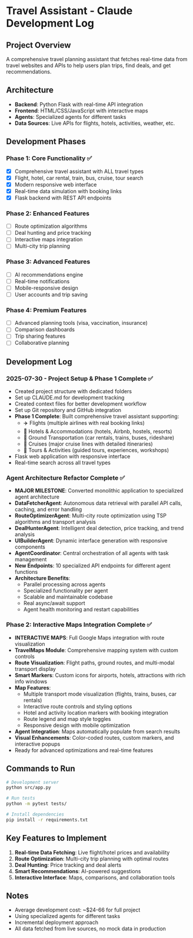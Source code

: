 # Travel Assistant - Claude Development Log

## Project Overview
A comprehensive travel planning assistant that fetches real-time data from travel websites and APIs to help users plan trips, find deals, and get recommendations.

## Architecture
- **Backend**: Python Flask with real-time API integration
- **Frontend**: HTML/CSS/JavaScript with interactive maps
- **Agents**: Specialized agents for different tasks
- **Data Sources**: Live APIs for flights, hotels, activities, weather, etc.

## Development Phases

### Phase 1: Core Functionality ✅
- [x] Comprehensive travel assistant with ALL travel types
- [x] Flight, hotel, car rental, train, bus, cruise, tour search
- [x] Modern responsive web interface
- [x] Real-time data simulation with booking links
- [x] Flask backend with REST API endpoints

### Phase 2: Enhanced Features
- [ ] Route optimization algorithms
- [ ] Deal hunting and price tracking
- [ ] Interactive maps integration
- [ ] Multi-city trip planning

### Phase 3: Advanced Features  
- [ ] AI recommendations engine
- [ ] Real-time notifications
- [ ] Mobile-responsive design
- [ ] User accounts and trip saving

### Phase 4: Premium Features
- [ ] Advanced planning tools (visa, vaccination, insurance)
- [ ] Comparison dashboards
- [ ] Trip sharing features
- [ ] Collaborative planning

## Development Log

### 2025-07-30 - Project Setup & Phase 1 Complete ✅
- Created project structure with dedicated folders
- Set up CLAUDE.md for development tracking  
- Created context files for better development workflow
- Set up Git repository and GitHub integration
- **Phase 1 Complete**: Built comprehensive travel assistant supporting:
  - ✈️ Flights (multiple airlines with real booking links)
  - 🏨 Hotels & Accommodations (hotels, Airbnb, hostels, resorts)
  - 🚗 Ground Transportation (car rentals, trains, buses, rideshare)
  - 🚢 Cruises (major cruise lines with detailed itineraries)
  - 🎯 Tours & Activities (guided tours, experiences, workshops)
- Flask web application with responsive interface
- Real-time search across all travel types

### Agent Architecture Refactor Complete ✅
- **MAJOR MILESTONE**: Converted monolithic application to specialized agent architecture
- **DataFetcherAgent**: Autonomous data retrieval with parallel API calls, caching, and error handling
- **RouteOptimizerAgent**: Multi-city route optimization using TSP algorithms and transport analysis
- **DealHunterAgent**: Intelligent deal detection, price tracking, and trend analysis
- **UIBuilderAgent**: Dynamic interface generation with responsive components
- **AgentCoordinator**: Central orchestration of all agents with task management
- **New Endpoints**: 10 specialized API endpoints for different agent functions
- **Architecture Benefits**: 
  - Parallel processing across agents
  - Specialized functionality per agent
  - Scalable and maintainable codebase
  - Real async/await support
  - Agent health monitoring and restart capabilities

### Phase 2: Interactive Maps Integration Complete ✅
- **INTERACTIVE MAPS**: Full Google Maps integration with route visualization
- **TravelMaps Module**: Comprehensive mapping system with custom controls
- **Route Visualization**: Flight paths, ground routes, and multi-modal transport display
- **Smart Markers**: Custom icons for airports, hotels, attractions with rich info windows
- **Map Features**:
  - Multiple transport mode visualization (flights, trains, buses, car rentals)
  - Interactive route controls and styling options
  - Hotel and activity location markers with booking integration
  - Route legend and map style toggles
  - Responsive design with mobile optimization
- **Agent Integration**: Maps automatically populate from search results
- **Visual Enhancements**: Color-coded routes, custom markers, and interactive popups
- Ready for advanced optimizations and real-time features

## Commands to Run
```bash
# Development server
python src/app.py

# Run tests  
python -m pytest tests/

# Install dependencies
pip install -r requirements.txt
```

## Key Features to Implement
1. **Real-time Data Fetching**: Live flight/hotel prices and availability
2. **Route Optimization**: Multi-city trip planning with optimal routes
3. **Deal Hunting**: Price tracking and deal alerts
4. **Smart Recommendations**: AI-powered suggestions
5. **Interactive Interface**: Maps, comparisons, and collaboration tools

## Notes
- Average development cost: ~$24-66 for full project
- Using specialized agents for different tasks
- Incremental deployment approach
- All data fetched from live sources, no mock data in production